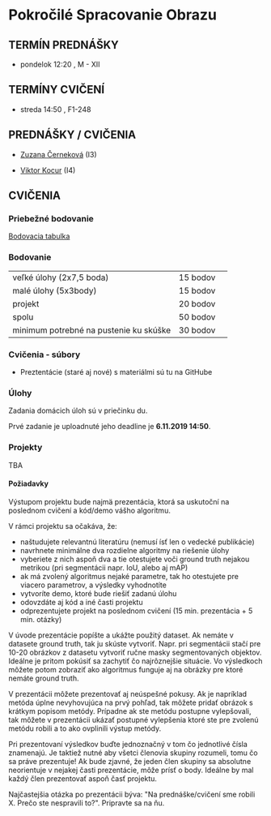 # Pokročilé Spracovanie Obrazu

## TERMÍN PREDNÁŠKY

* pondelok 12:20 , M - XII

## TERMÍNY CVIČENÍ

* streda 14:50 , F1-248


## PREDNÁŠKY / CVIČENIA

* [Zuzana Černeková](http://sccg.sk/~cernekova/lectures.html) (I3)

* [Viktor Kocur](https://dai.fmph.uniba.sk/w/Viktor_Kocur/sk) (I4)



## CVIČENIA
### Priebežné bodovanie

[Bodovacia tabulka](https://docs.google.com/spreadsheets/d/1HX8snZt7RKt2jL3FsLWYoQ04Q5D9IaF4c6Os51pv2eE/edit?usp=sharing)

### Bodovanie
| | | |
|-|-|-|
| veľké úlohy (2x7,5 boda) | 15 bodov |
| malé úlohy (5x3body) | 15 bodov |
| projekt | 20 bodov |
| spolu | 50 bodov |
| minimum potrebné na pustenie ku skúške | 30 bodov |


### Cvičenia - súbory

* Preztentácie (staré aj nové) s materiálmi sú tu na GitHube 

### Úlohy

Zadania domácich úloh sú v priečinku du.

Prvé zadanie je uploadnuté jeho deadline je **6.11.2019 14:50**.

### Projekty

TBA

#### Požiadavky

Výstupom projektu bude najmä prezentácia, ktorá sa uskutoční na poslednom cvičení a kód/demo vášho algoritmu. 

V rámci projektu sa očakáva, že:
* naštudujete relevantnú literatúru (nemusí ísť len o vedecké publikácie)
* navrhnete minimálne dva rozdielne algoritmy na riešenie úlohy
* vyberiete z nich aspoň dva a tie otestujete voči ground truth nejakou metrikou (pri segmentácii napr. IoU, alebo aj mAP)
* ak má zvolený algoritmus nejaké parametre, tak ho otestujete pre viacero parametrov, a výsledky vyhodnotíte
* vytvoríte demo, ktoré bude riešiť zadanú úlohu
* odovzdáte aj kód a iné časti projektu
* odprezentujete projekt na poslednom cvičení (15 min. prezentácia + 5 min. otázky)

V úvode prezentácie popíšte a ukážte použitý dataset. Ak nemáte v datasete ground truth, tak ju skúste vytvoriť. Napr. pri segmentácii stačí pre 10-20 obrázkov z datasetu vytvoriť ručne masky segmentovaných objektov. Ideálne je pritom pokúsiť sa zachytiť čo najrôznejšie situácie. Vo výsledkoch môžete potom zobraziť ako algoritmus funguje aj na obrázky pre ktoré nemáte ground truth. 

V prezentácii môžete prezentovať aj neúspešné pokusy. Ak je napríklad metóda úplne nevyhovujúca na prvý pohľad, tak môžete pridať obrázok s krátkym popisom metódy. Prípadne ak ste metódu postupne vylepšovali, tak môžete v prezentácii ukázať postupné vylepšenia ktoré ste pre zvolenú metódu robili a to ako ovplinili výstup metódy.

Pri prezentovaní výsledkov buďte jednoznačný v tom čo jednotlivé čísla znamenajú. Je taktiež nutné aby všetci členovia skupiny rozumeli, tomu čo sa práve prezentuje! Ak bude zjavné, že jeden člen skupiny sa absolutne neorientuje v nejakej časti prezentácie, môže prísť o body. Ideálne by mal každý člen prezentovať aspoň časť projektu.

Najčastejšia otázka po prezentácii býva: "Na prednáške/cvičení sme robili X. Prečo ste nespravili to?". Pripravte sa na ňu.

